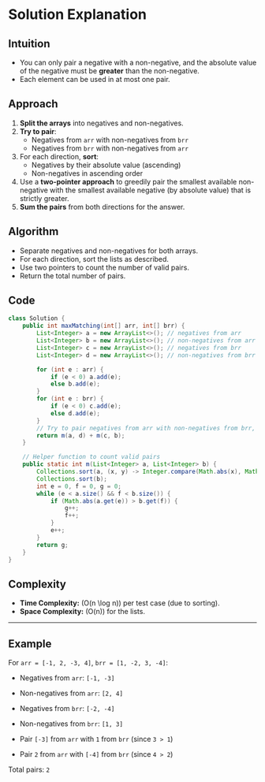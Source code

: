 # Solution Explanation

## Intuition

- You can only pair a negative with a non-negative, and the absolute value of the negative must be **greater** than the non-negative.
- Each element can be used in at most one pair.

## Approach

1. **Split the arrays** into negatives and non-negatives.
2. **Try to pair**:
   - Negatives from `arr` with non-negatives from `brr`
   - Negatives from `brr` with non-negatives from `arr`
3. For each direction, **sort**:
   - Negatives by their absolute value (ascending)
   - Non-negatives in ascending order
4. Use a **two-pointer approach** to greedily pair the smallest available non-negative with the smallest available negative (by absolute value) that is strictly greater.
5. **Sum the pairs** from both directions for the answer.

## Algorithm

- Separate negatives and non-negatives for both arrays.
- For each direction, sort the lists as described.
- Use two pointers to count the number of valid pairs.
- Return the total number of pairs.

## Code

```java
class Solution {
    public int maxMatching(int[] arr, int[] brr) {
        List<Integer> a = new ArrayList<>(); // negatives from arr
        List<Integer> b = new ArrayList<>(); // non-negatives from arr
        List<Integer> c = new ArrayList<>(); // negatives from brr
        List<Integer> d = new ArrayList<>(); // non-negatives from brr

        for (int e : arr) {
            if (e < 0) a.add(e);
            else b.add(e);
        }
        for (int e : brr) {
            if (e < 0) c.add(e);
            else d.add(e);
        }
        // Try to pair negatives from arr with non-negatives from brr, and vice versa
        return m(a, d) + m(c, b);
    }

    // Helper function to count valid pairs
    public static int m(List<Integer> a, List<Integer> b) {
        Collections.sort(a, (x, y) -> Integer.compare(Math.abs(x), Math.abs(y)));
        Collections.sort(b);
        int e = 0, f = 0, g = 0;
        while (e < a.size() && f < b.size()) {
            if (Math.abs(a.get(e)) > b.get(f)) {
                g++;
                f++;
            }
            e++;
        }
        return g;
    }
}
```

## Complexity

- **Time Complexity:** \(O(n \log n)\) per test case (due to sorting).
- **Space Complexity:** \(O(n)\) for the lists.

---

## Example

For `arr = [-1, 2, -3, 4]`, `brr = [1, -2, 3, -4]`:

- Negatives from `arr`: `[-1, -3]`
- Non-negatives from `arr`: `[2, 4]`
- Negatives from `brr`: `[-2, -4]`
- Non-negatives from `brr`: `[1, 3]`

- Pair `[-3]` from `arr` with `1` from `brr` (since `3 > 1`)
- Pair `2` from `arr` with `[-4]` from `brr` (since `4 > 2`)

Total pairs: `2`
